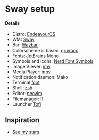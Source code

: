 # Sway setup


#### Details
* Distro: [EndeavourOS](https://endeavouros.com/)
 * WM: [Sway](https://github.com/swaywm/sway)
 * Bar: [Waybar](https://github.com/Alexays/Waybar)
* Colorscheme is based: [gruvbox](https://github.com/morhetz/gruvbox)
* Fonts: JetBrains Mono
* Symbols and icons: [Nerd Font Symbols](https://archlinux.org/packages/extra/any/ttf-nerd-fonts-symbols/)
* Image Viewer: [imv](https://sr.ht/~exec64/imv/)
* Media Player: [mpv](https://mpv.io/)
* Notification daemon: Mako
* Terminal [foot](https://codeberg.org/dnkl/foot)
* Shell: [zsh](https://www.zsh.org/)
* Editor: [neovim](https://neovim.io/)
* Filemanager: [lf](https://github.com/gokcehan/lf)
* Launcher [Tofi](https://github.com/philj56/tofi) 
## Inspiration
- [See my stars](https://github.com/bitbitterhalt?tab=stars)
